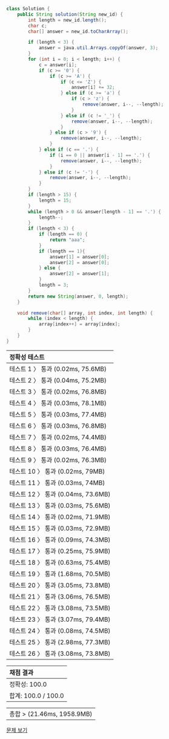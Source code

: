 ```java
class Solution {
    public String solution(String new_id) {
        int length = new_id.length();
        char c;
        char[] answer = new_id.toCharArray();

        if (length < 3) {
            answer = java.util.Arrays.copyOf(answer, 3);
        }
        for (int i = 0; i < length; i++) {
            c = answer[i];
            if (c >= '0') {
                if (c >= 'A') {
                    if (c <= 'Z') {
                        answer[i] += 32;
                    } else if (c >= 'a') {
                        if (c > 'z') {
                            remove(answer, i--, --length);
                        }
                    } else if (c != '_') {
                        remove(answer, i--, --length);
                    }
                } else if (c > '9') {
                    remove(answer, i--, --length);
                }
            } else if (c == '.') {
                if (i == 0 || answer[i - 1] == '.') {
                    remove(answer, i--, --length);
                }
            } else if (c != '-') {
                remove(answer, i--, --length);
            }
        }
        if (length > 15) {
            length = 15;
        }
        while (length > 0 && answer[length - 1] == '.') {
            length--;
        }
        if (length < 3) {
            if (length == 0) {
                return "aaa";
            }
            if (length == 1){
                answer[1] = answer[0];
                answer[2] = answer[0];
            } else {
                answer[2] = answer[1];
            }
            length = 3;
        }
        return new String(answer, 0, length);
    }

    void remove(char[] array, int index, int length) {
        while (index < length) {
            array[index++] = array[index];
        }
    }
}
```
 | 정확성 테스트 |
 |  :-  |
 | 테스트 1 〉 통과 (0.02ms, 75.6MB) |
 | 테스트 2 〉 통과 (0.04ms, 75.2MB) |
 | 테스트 3 〉 통과 (0.02ms, 76.8MB) |
 | 테스트 4 〉 통과 (0.03ms, 78.1MB) |
 | 테스트 5 〉 통과 (0.03ms, 77.4MB) |
 | 테스트 6 〉 통과 (0.03ms, 76.8MB) |
 | 테스트 7 〉 통과 (0.02ms, 74.4MB) |
 | 테스트 8 〉 통과 (0.03ms, 76.4MB) |
 | 테스트 9 〉 통과 (0.02ms, 76.3MB) |
 | 테스트 10 〉 통과 (0.02ms, 79MB) |
 | 테스트 11 〉 통과 (0.03ms, 74MB) |
 | 테스트 12 〉 통과 (0.04ms, 73.6MB) |
 | 테스트 13 〉 통과 (0.03ms, 75.6MB) |
 | 테스트 14 〉 통과 (0.02ms, 71.9MB) |
 | 테스트 15 〉 통과 (0.03ms, 72.9MB) |
 | 테스트 16 〉 통과 (0.09ms, 74.3MB) |
 | 테스트 17 〉 통과 (0.25ms, 75.9MB) |
 | 테스트 18 〉 통과 (0.63ms, 75.4MB) |
 | 테스트 19 〉 통과 (1.68ms, 70.5MB) |
 | 테스트 20 〉 통과 (3.05ms, 73.8MB) |
 | 테스트 21 〉 통과 (3.06ms, 76.5MB) |
 | 테스트 22 〉 통과 (3.08ms, 73.5MB) |
 | 테스트 23 〉 통과 (3.07ms, 79.4MB) |
 | 테스트 24 〉 통과 (0.08ms, 74.5MB) |
 | 테스트 25 〉 통과 (2.98ms, 77.3MB) |
 | 테스트 26 〉 통과 (3.08ms, 73.8MB) |

 | 채점 결과 |
 | :- |
 | 정확성: 100.0 |
 | 합계: 100.0 / 100.0 |

 ||
 | :- |
 | 총합 > (21.46ms, 1958.9MB) |

[문제 보기](https://programmers.co.kr/learn/courses/30/lessons/72410?language=java)